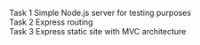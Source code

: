 Task 1 Simple Node.js server for testing purposes </br>
Task 2 Express routing </br>
Task 3 Express static site with MVC architecture
